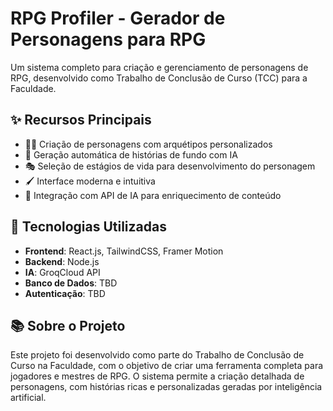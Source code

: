 # RPG Profiler - Gerador de Personagens para RPG

Um sistema completo para criação e gerenciamento de personagens de RPG, desenvolvido como Trabalho de Conclusão de Curso (TCC) para a Faculdade.

## ✨ Recursos Principais

- 🧙‍♂️ Criação de personagens com arquétipos personalizados
- 📖 Geração automática de histórias de fundo com IA
- 🎭 Seleção de estágios de vida para desenvolvimento do personagem
- 🖌️ Interface moderna e intuitiva
- 🤖 Integração com API de IA para enriquecimento de conteúdo

## 🚀 Tecnologias Utilizadas

- **Frontend**: React.js, TailwindCSS, Framer Motion
- **Backend**: Node.js
- **IA**: GroqCloud API
- **Banco de Dados**: TBD
- **Autenticação**: TBD

## 📚 Sobre o Projeto

Este projeto foi desenvolvido como parte do Trabalho de Conclusão de Curso na Faculdade, com o objetivo de criar uma ferramenta completa para jogadores e mestres de RPG. O sistema permite a criação detalhada de personagens, com histórias ricas e personalizadas geradas por inteligência artificial.
